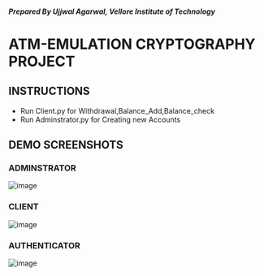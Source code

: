 ##### Prepared By Ujjwal Agarwal, Vellore Institute of Technology

# ATM-EMULATION CRYPTOGRAPHY PROJECT

## INSTRUCTIONS

- Run Client.py for Withdrawal,Balance_Add,Balance_check
- Run Adminstrator.py for Creating new Accounts

## DEMO SCREENSHOTS

### ADMINSTRATOR
![image](https://user-images.githubusercontent.com/70232756/143408975-d374d3cf-c11c-47a4-b999-76c9db5649b6.png)


### CLIENT
![image](https://user-images.githubusercontent.com/70232756/143409427-05654ad1-df68-4a98-acac-d576f2dbd6e7.png)

### AUTHENTICATOR
![image](https://user-images.githubusercontent.com/70232756/143409465-0340eb3b-ad05-47c2-a58f-1ad9a9e658d5.png)


